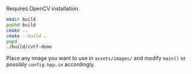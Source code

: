 Requires OpenCV installation.

```bash
mkdir build
pushd build
cmake ..
cmake --build .
popd
./build/cvtf-demo
```

Place any image you want to use in `assets/images/` and modify `main()` or possibly `config.hpp.in` accordingly.
